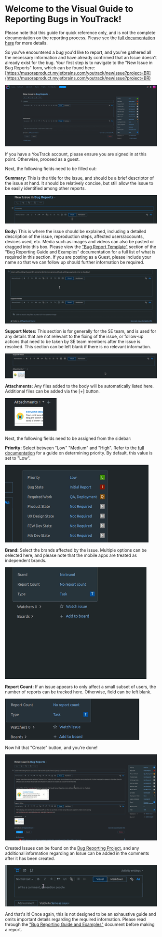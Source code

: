 # Welcome to the Visual Guide to Reporting Bugs in YouTrack!

Please note that this guide for quick reference only, and is not the complete documentation on the reporting process. Please see the [full documentation here](https://github.com/railroadmedia/docusora/blob/master/docs/legacy/project-management/bug-reporting-guide-and-examples.md) for more details.

So you've encountered a bug you'd like to report, and you've gathered all the necessary information and have already confirmed that an Issue doesn't already exist for the bug. Your first step is to navigate to the "New Issue in Bug Reports" form, which can be found here: [https://musoraproduct.myjetbrains.com/youtrack/newIssue?project=BR](https://musoraproduct.myjetbrains.com/youtrack/newIssue?project=BR)


![](https://raw.githubusercontent.com/railroadmedia/docusora/master/docs/images/brvg_newIssue.png "Empty Form")

If you have a YouTrack account, please ensure you are signed in at this point. Otherwise, proceed as a guest.

Next, the following fields need to be filled out:

**Summary:** This is the title for the Issue, and should be a brief descriptor of the issue at hand. It should be relatively concise, but still allow the Issue to be easily identified among other reports.

![](https://raw.githubusercontent.com/railroadmedia/docusora/master/docs/images/brvg_title.gif "Summary")

**Body:** This is where the issue should be explained, including a detailed description of the issue, reproduction steps, affected users/accounts, devices used, etc. Media such as images and videos can also be pasted or dragged into this box. Please view the ["Bug Report Template"](https://github.com/railroadmedia/docusora/blob/master/docs/legacy/project-management/bug-reporting-guide-and-examples.md) section of the "Bug Reporting Guide and Examples" documentation for a full list of what is required in this section. If you are posting as a Guest, please include your name so that we can follow up should further information be required.

![](https://raw.githubusercontent.com/railroadmedia/docusora/master/docs/images/brvg_payError.gif "Body Text Bug Details")

**Support Notes:** This section is for generally for the SE team, and is used for any details that are not relevant to the fixing of the issue, or follow-up actions that need to be taken by SE team members after the issue is resolved. This section can be left blank if there is no relevant information.

![](https://raw.githubusercontent.com/railroadmedia/docusora/master/docs/images/brvg_supportNotes.gif "Support Notes")

**Attachments:** Any files added to the body will be automatically listed here. Additional files can be added via the [+] button.

![](https://raw.githubusercontent.com/railroadmedia/docusora/master/docs/images/brvg_attachments.png "Attachments")

Next, the following fields need to be assigned from the sidebar:

**Priority:** Select between "Low" "Medium" and "High". Refer to the [full documentation](https://github.com/railroadmedia/docusora/blob/master/docs/legacy/project-management/bug-reporting-guide-and-examples.md) for a guide on determining priority. By default, this value is set to "Low".

![](https://raw.githubusercontent.com/railroadmedia/docusora/master/docs/images/brvg_priority.gif "Priority")

**Brand:** Select the brands affected by the issue. Multiple options can be selected here, and please note that the mobile apps are treated as independent brands.

![](https://raw.githubusercontent.com/railroadmedia/docusora/master/docs/images/brvg_brand.gif "Brands")

**Report Count:** If an issue appears to only affect a small subset of users, the number of reports can be tracked here. Otherwise, field can be left blank.

![](https://raw.githubusercontent.com/railroadmedia/docusora/master/docs/images/brvg_reportCount.gif "Number Affected")

Now hit that "Create" button, and you're done!

![](https://raw.githubusercontent.com/railroadmedia/docusora/master/docs/images/brvg_create.gif "Create")

Created Issues can be found on the [Bug Reporting Project](https://musoraproduct.myjetbrains.com/youtrack/agiles/121-12/current), and any additional information regarding an Issue can be added in the comments after it has been created.

![](https://raw.githubusercontent.com/railroadmedia/docusora/master/docs/images/brvg_newComment.gif "New Comment")

And that's it! Once again, this is not designed to be an exhaustive guide and omits important details regarding the required information. Please read through the ["Bug Reporting Guide and Examples"](https://github.com/railroadmedia/docusora/blob/master/docs/legacy/project-management/bug-reporting-guide-and-examples.md) document before making a report.